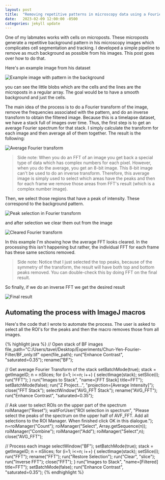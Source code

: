 ```yaml
---
layout: post
title:  "Removing repetitive patterns in microscopy data using a Fourier filtering technique"
date:   2023-02-09 12:00:00 -0500
categories: jekyll update
---
```

One of my labmates works with cells on microposts. These microposts generate a repetitive background pattern in his microscopy images which complicates cell segmentation and tracking. I developed a simple pipeline to remove as much background as possible from his images. This post goes over how to do that.

Here's an example image from his dataset

![Example image with pattern in the background](/assets/images/2023-02-09-example-image.jpg)

you can see the little blobs which are the cells and the lines are the microposts in a regular array. The goal would be to have a smooth background and just the cells.

The main idea of the process is to do a Fourier transform of the image, remove the frequencies associated with the pattern, and do an inverse transform to obtain the filtered image. Because this is a timelapse dataset, we have a stack full of images over time. Thus, the first step is to get an average Fourier spectrum for that stack. I simply calculate the transform for each image and then average all of them together. The result is the following:

![Average Fourier transform](/assets/images/2023-02-09-fourier-transform.jpg)

> Side note: When you do an FFT of an image you get back a special type of data which has complex numbers for each pixel. However, when you do the average, you get an 8-bit image. This 8-bit image can't be used to do an inverse transform. Therefore, this average image is simply used to select which areas have the peaks and then for each frame we remove those areas from FFT's result (which is a complex number image).

Then, we select those regions that have a peak of intensity. These correspond to the background pattern.

![Peak selection in Fourier transform](/assets/images/2023-02-09-fourier-peak-selection.jpg)

and after selection we clear them out from the image


![Cleared Fourier transform](/assets/images/2023-02-09-cleared-peaks.jpg)

In this example I'm showing how the average FFT looks cleared. In the processing this isn't happening but rather, the individual FFT for each frame has these same sections removed.

> Side note: Notice that I just selected the top peaks, because of the symmetry of the transform, the result will have both top and bottom peaks removed. You can double-check this by doing FFT on the final result.

So finally, if we do an inverse FFT we get the desired result

![Final result](/assets/images/2023-02-09-result.jpg)


## Automating the process with ImageJ macros
Here's the code that I wrote to automate the process. The user is asked to select all the ROI's for the peaks and then the macro removes those from all images.

{% highlight java %}
// Open stack of BF images
file_path="C:/Users/tavel/Desktop/Experiments/Chun-Yen-Fourier-Filter/BF_only.tif"
open(file_path);
run("Enhance Contrast", "saturated=0.35");
rename("BF");

// Get average Fourier Transform of the stack
setBatchMode(true);
stack = getImageID;
n = nSlices;
for (i=1; i<=n; i++) {
   selectImage(stack);
   setSlice(i);
   run("FFT"); 
}
run("Images to Stack", "name=[FFT Stack] title=FFT");
setBatchMode(false);
run("Z Project...", "projection=[Average Intensity]");
close("FFT Stack");
selectWindow("AVG_FFT Stack");
rename("AVG_FFT");
run("Enhance Contrast", "saturated=0.35");

// Ask user to select ROIs on the upper part of the spectrum
roiManager("Reset");
waitForUser("ROI selection in spectrum", "Please select the peaks of the spectrum on the upper half of AVF_FFT. Add all selections to the ROI Manager. When finished click OK in this dialogue.");
n=roiManager("Count");
roiManager("Select", Array.getSequence(n));
roiManager("Combine");
roiManager("Add");
roiManager("Select",n);
close("AVG_FFT");

// Process each image
selectWindow("BF");
setBatchMode(true);
stack = getImageID;
n = nSlices;
for (i=1; i<=n; i++) {
   selectImage(stack);
   setSlice(i);
   run("FFT");
   rename("FFT");
   run("Restore Selection");
   run("Clear", "slice");
   run("Inverse FFT");
   close("FFT");
}
run("Images to Stack", "name=[Filtered] title=FFT");
setBatchMode(false);
run("Enhance Contrast", "saturated=0.35");
{% endhighlight %}
